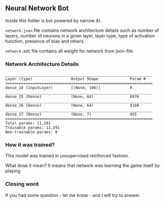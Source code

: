 ## Neural Network Bot
Inside this folder is bot powered by narrow AI.

`network.json` file contains network architecture details such as number of layers,
 number of neurons in a given layer, layer type, type of activation function, presence of bias and others.
 
`network.md5` file contains all weight for network from json-file.
 
### Network Architecture Details
```
_________________________________________________________________
Layer (type)                 Output Shape              Param #
=================================================================
dense_24 (InputLayer)        [(None, 108)]             0
_________________________________________________________________
dense_25 (Dense)             (None, 64)                6976
_________________________________________________________________
dense_26 (Dense)             (None, 64)                4160
_________________________________________________________________
dense_27 (Dense)             (None, 7)                 455
=================================================================
Total params: 11,591
Trainable params: 11,591
Non-trainable params: 0
```
 
 ### How it was trained?
 This model was trained in unsupervised reinforced fashion. 
 
 What dose it mean? It means that network was learning the game itself by playing

 ### Closing word
 If you had some question - let me know - and I will try to answer.